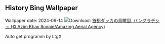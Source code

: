 ## History Bing Wallpaper
Wallpaper date: 2024-06-14
![](https://www.bing.com/th?id=OHR.DhakaBangladesh_JA-JP0528290685_UHD.jpg&w=1000)Download: [首都ダッカの鳥瞰図, バングラデシュ (© Azim Khan Ronnie/Amazing Aerial Agency)](https://www.bing.com/th?id=OHR.DhakaBangladesh_JA-JP0528290685_UHD.jpg)

Auto get programm by LtgX
